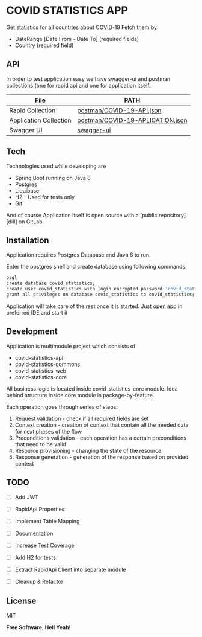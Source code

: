 # COVID STATISTICS APP

Get statistics for all countries about COVID-19
Fetch them by:
- DateRange [Date From - Date To] (required fields)
- Country (required field)

## API

In order to test application easy we have swagger-ui and postman collections (one for rapid api and one for application itself.

| File                   | PATH                                                                 |
|------------------------|----------------------------------------------------------------------|
| Rapid Collection       | [postman/COVID-19-API.json][PlRApi]                                  |
| Application Collection | [postman/COVID-19-APLICATION.json][PlApp]                            |
| Swagger UI             | [swagger-ui](http://localhost:9017/covid-statistics/swagger-ui.html) |

## Tech

Technologies used while developing are

- Spring Boot running on Java 8
- Postgres
- Liquibase
- H2 - Used for tests only
- Git

And of course Application itself is open source with a [public repository][dill]
on GitLab.

## Installation

Application requires Postgres Database and Java 8 to run.

Enter the postgres shell and create database using following commands.

```sh
psql
create database covid_statistics;
create user covid_statistics with login encrypted password 'covid_statistics';
grant all privileges on database covid_statistics to covid_statistics;
```

Application will take care of the rest once it is started. 
Just open app in preferred IDE and start it


## Development

Application is multimodule project which consists of
- covid-statistics-api
- covid-statistics-commons
- covid-statistics-web
- covid-statistics-core

All business logic is located inside covid-statistics-core module.
Idea behind structure inside core module is package-by-feature.

Each operation goes through series of steps:
1. Request validation - check if all required fields are set
2. Context creation - creation of context that contain all the needed data for next phases of the flow
3. Preconditions validation - each operation has a certain preconditions that need to be valid
4. Resource provisioning - changing the state of the resource
5. Response generation - generation of the response based on provided context

## TODO

- [ ] Add JWT
- [ ] RapidApi Properties
- [ ] Implement Table Mapping
- [ ] Documentation
- [ ] Increase Test Coverage
- [ ] Add H2 for tests
- [ ] Extract RapidApi Client into separate module
- [ ] Cleanup & Refactor


## License

MIT

**Free Software, Hell Yeah!**

[//]: # (These are reference links used in the body of this note and get stripped out when the markdown processor does its job. There is no need to format nicely because it shouldn't be seen. Thanks SO - http://stackoverflow.com/questions/4823468/store-comments-in-markdown-syntax)

[git-repo-url]: <https://github.com/joemccann/dillinger.git>

[PlRApi]: <https://github.com/joemccann/dillinger/tree/master/plugins/dropbox/README.md>
[PlApp]: <https://github.com/joemccann/dillinger/tree/master/plugins/github/README.md>
